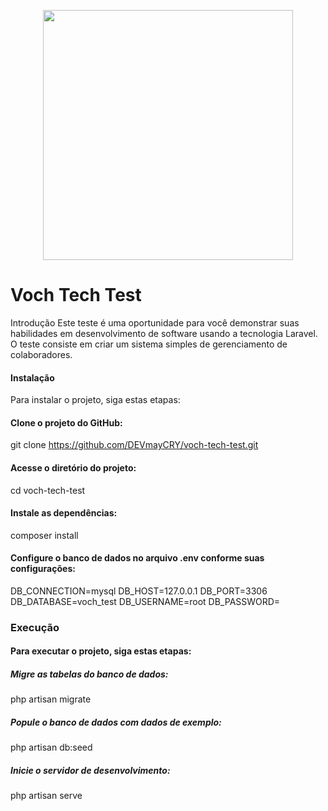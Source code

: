 <p align="center"><a href="https://laravel.com" target="_blank"><img src="https://raw.githubusercontent.com/laravel/art/master/logo-lockup/5%20SVG/2%20CMYK/1%20Full%20Color/laravel-logolockup-cmyk-red.svg" width="400"></a></p>

# Voch Tech Test

Introdução
Este teste é uma oportunidade para você demonstrar suas habilidades em desenvolvimento de software usando a tecnologia Laravel. O teste consiste em criar um sistema simples de gerenciamento de colaboradores.

#### Instalação
Para instalar o projeto, siga estas etapas:

#### Clone o projeto do GitHub:
git clone https://github.com/DEVmayCRY/voch-tech-test.git
#### Acesse o diretório do projeto:
cd voch-tech-test
#### Instale as dependências:
composer install
#### Configure o banco de dados no arquivo .env conforme suas configurações:
DB_CONNECTION=mysql
DB_HOST=127.0.0.1
DB_PORT=3306
DB_DATABASE=voch_test
DB_USERNAME=root
DB_PASSWORD=

### Execução
#### Para executar o projeto, siga estas etapas:

##### Migre as tabelas do banco de dados:
php artisan migrate
##### Popule o banco de dados com dados de exemplo:
php artisan db:seed
##### Inicie o servidor de desenvolvimento:
php artisan serve
